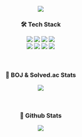 <p align="center"><img src="https://capsule-render.vercel.app/api?type=waving&color=gradient&customColorList=1,4,5,6,12,19,26,30&height=300&section=header&text=Chaeyoun%20Jun&desc=That's%20me!&descAlignY=60&fontAlignY=40&fontSize=70&animation=fadeIn&fontColor=1C1C1C" /></p>
<!-- https://github.com/kyechan99/capsule-render -->

<b><h3 align="center">🛠️ Tech Stack</h3></b>
<div align=center>
  <img src="https://img.shields.io./badge/Kotlin-7F52FF?style=for-the-badge&logo=kotlin&logoColor=white">
  <img src="https://img.shields.io/badge/Java-007396?style=for-the-badge&logo=java&logoColor=white"> 
  <img src="https://img.shields.io/badge/C%23-239120?style=for-the-badge&logo=csharp&logoColor=white">
  <img src="https://img.shields.io/badge/C%2B%2B-00599C?style=for-the-badge&logo=c%2B%2B&logoColor=white">
  <br>
  
  <img src="https://img.shields.io/badge/android-3DDC84?style=for-the-badge&logo=android&logoColor=white">
  <img src="https://img.shields.io/badge/firebase-FFCA28?style=for-the-badge&logo=firebase&logoColor=white">
  <img src="https://img.shields.io/badge/node.js-339933?style=for-the-badge&logo=Node.js&logoColor=white">
  <img src="https://img.shields.io/badge/mysql-4479A1?style=for-the-badge&logo=mysql&logoColor=white"> 
  <br>
</div>
<br></br>

<b><h3 align="center">👑 BOJ & Solved.ac Stats</h3></b>
<div align=center><img src="http://mazassumnida.wtf/api/v2/generate_badge?boj=c10ud"></div>
<br></br>

<b><h3 align="center">🌟 Github Stats</h3></b>
<div align=center><img src="https://github-readme-stats.vercel.app/api?username=b1urrrr&show_icons=true"></div>

<!--
**b1urrrr/b1urrrr** is a ✨ _special_ ✨ repository because its `README.md` (this file) appears on your GitHub profile.

Here are some ideas to get you started:

- 🔭 I’m currently working on ...
- 🌱 I’m currently learning ...
- 👯 I’m looking to collaborate on ...
- 🤔 I’m looking for help with ...
- 💬 Ask me about ...
- 📫 How to reach me: ...
- 😄 Pronouns: ...
- ⚡ Fun fact: ...
-->
